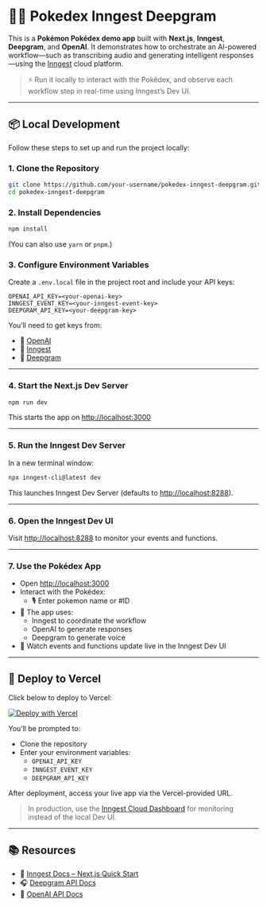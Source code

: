 # 🧠🎤 Pokedex Inngest Deepgram

This is a **Pokémon Pokédex demo app** built with **Next.js**, **Inngest**, **Deepgram**, and **OpenAI**. It demonstrates how to orchestrate an AI-powered workflow—such as transcribing audio and generating intelligent responses—using the [Inngest](https://www.inngest.com) cloud platform.

> ⚡ Run it locally to interact with the Pokédex, and observe each workflow step in real-time using Inngest’s Dev UI.

---

## 📦 Local Development

Follow these steps to set up and run the project locally:

### 1. Clone the Repository

```bash
git clone https://github.com/your-username/pokedex-inngest-deepgram.git
cd pokedex-inngest-deepgram
```

### 2. Install Dependencies

```bash
npm install
```

(You can also use `yarn` or `pnpm`.)

### 3. Configure Environment Variables

Create a `.env.local` file in the project root and include your API keys:

```env
OPENAI_API_KEY=<your-openai-key>
INNGEST_EVENT_KEY=<your-inngest-event-key>
DEEPGRAM_API_KEY=<your-deepgram-key>
```

You’ll need to get keys from:

- 🔑 [OpenAI](https://platform.openai.com/account/api-keys)
- 🔑 [Inngest](https://www.inngest.com/)
- 🔑 [Deepgram](https://console.deepgram.com/signup)

---

### 4. Start the Next.js Dev Server

```bash
npm run dev
```

This starts the app on [http://localhost:3000](http://localhost:3000)

---

### 5. Run the Inngest Dev Server

In a new terminal window:

```bash
npx inngest-cli@latest dev
```

This launches Inngest Dev Server (defaults to [http://localhost:8288](http://localhost:8288)).

---

### 6. Open the Inngest Dev UI

Visit [http://localhost:8288](http://localhost:8288) to monitor your events and functions.

---

### 7. Use the Pokédex App

- Open [http://localhost:3000](http://localhost:3000)
- Interact with the Pokédex:
  - 🎙 Enter pokemon name or #ID
- 📡 The app uses:
  - Inngest to coordinate the workflow
  - OpenAI to generate responses
  - Deepgram to generate voice
- 🧪 Watch events and functions update live in the Inngest Dev UI

---

## 🚀 Deploy to Vercel

Click below to deploy to Vercel:

[![Deploy with Vercel](https://vercel.com/button)](https://vercel.com/new/clone?repository-url=https%3A%2F%2Fgithub.com%2FCharlesCreativeContent%2Fpokedex-inngest-deepgram&env=INNGEST_EVENT_KEY,INNGEST_SIGNING_KEY,DEEPGRAM_API_KEY,OPENAI_API_KEY&envDescription=You+will+need+API+keys+from+Inngest%2C+Deepgram%2C+and+OpenAI+to+deploy+this+project.&envLink=https%3A%2F%2Fapp.inngest.com%2Fenv%2Fproduction%2Fmanage%2Fkeys%2Chttps%3A%2F%2Fapp.inngest.com%2Fenv%2Fproduction%2Fmanage%2Fsigning-key%2Chttps%3A%2F%2Fplatform.openai.com%2Fapi-keys%2Chttps%3A%2F%2Fconsole.deepgram.com%2Flogin&project-name=pokedex-inngest-deepgram&demo-title=Pok%C3%A9dex+AI+App&demo-description=An+AI-powered+Pok%C3%A9dex+app+built+with+Next.js%2C+Inngest%2C+Deepgram%2C+and+OpenAI.+Talk+or+type+to+ask+questions+about+Pok%C3%A9mon+and+watch+the+workflow+in+real+time.&demo-url=https%3A%2F%2Fpokedex-inngest-deepgram.vercel.app&demo-image=https%3A%2F%2Fshawncharles.com%2Fimages%2Fpokedex-cover.png&teamSlug=charlescreativecontents-projects&env=INNGEST_ENV%3Dproduction)

You’ll be prompted to:

- Clone the repository
- Enter your environment variables:
  - `OPENAI_API_KEY`
  - `INNGEST_EVENT_KEY`
  - `DEEPGRAM_API_KEY`

After deployment, access your live app via the Vercel-provided URL.

> In production, use the [Inngest Cloud Dashboard](https://app.inngest.com) for monitoring instead of the local Dev UI.

---

## 📚 Resources

- 📘 [Inngest Docs – Next.js Quick Start](https://www.inngest.com/docs/quickstarts/nextjs)
- 🎧 [Deepgram API Docs](https://developers.deepgram.com/)
- 🧠 [OpenAI API Docs](https://platform.openai.com/docs)

